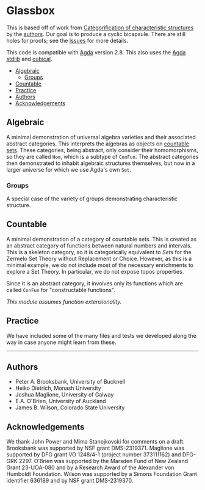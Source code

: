 # Glassbox <!-- omit in toc --> 

This is based off of work from [Categorification of characteristic structures](https://arxiv.org/abs/2502.01138) by the [authors](#authors). Our goal is to produce a cyclic bicapsule. There are still holes for proofs; see the [Issues](https://github.com/algeboy/Glassbox/issues) for more details.

This code is compatible with [Agda](https://agda.readthedocs.io/en/latest/getting-started/what-is-agda.html) version 2.8. This also uses the [Agda stdlib](https://github.com/agda/agda-stdlib) and [cubical](https://github.com/agda/cubical).

- [Algebraic](#algebraic)
	- [Groups](#groups)
- [Countable](#countable)
- [Practice](#practice)
- [Authors](#authors)
- [Acknowledgements](#acknowledgements)

## Algebraic 

A minimal demonstration of universal algebra varieties and their associated abstract categories.  This interprets the algebras as objects on [countable sets](#countable).  These categories, being abstract, only consider their homomorphisms, so they are called `Hom`, which is a subtype of `ConFun`.  The abstract categories then demonstrated to inhabit algebraic structures themselves, but now in a larger universe for which we use Agda's own `Set`.

### Groups

A special case of the variety of groups demonstrating characteristic structure.

## Countable 

A minimal demonstration of a category of countable sets.  This is created as an abstract category of functions between natural numbers and intervals.  This is a skeleton category, so it is categorically equivalent to $Sets$ for the Zermelo Set Theory without Replacement or Choice.  However, as this is a minimal example, we do not include most of the necessary enrichments to explore a Set Theory.  In particular, we do not expose topos properties.

Since it is an abstract category, it involves only its functions which are called `ConFun` for "constructable functions".

*This module assumes function extensionality.*

## Practice

We have included some of the many files and tests we developed along the way in case anyone might learn from these.

---

## Authors

 * Peter A. Brooksbank, University of Bucknell
 * Heiko Dietrich, Monash University
 * Joshua Maglione, University of Galway
 * E.A. O'Brien, University of Auckland
 * James B. Wilson, Colorado State University

## Acknowledgements

We thank John Power and Mima Stanojkovski for comments on a draft. Brooksbank was supported by NSF grant DMS-2319371. Maglione was supported by DFG grant VO 1248/4-1 (project number 373111162) and DFG-GRK 2297. O’Brien was supported by the Marsden Fund of New Zealand Grant 23-UOA-080 and by a Research Award of the Alexander von Humboldt Foundation. Wilson was supported by a Simons Foundation Grant identifier 636189 and by NSF grant DMS-2319370.